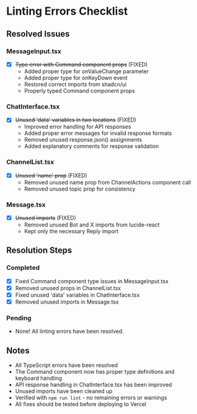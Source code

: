 # Linting Errors Checklist

## Resolved Issues

### MessageInput.tsx
- [x] ~~Type error with Command component props~~ (FIXED)
  - Added proper type for onValueChange parameter
  - Added proper type for onKeyDown event
  - Restored correct imports from shadcn/ui
  - Properly typed Command component props

### ChatInterface.tsx
- [x] ~~Unused 'data' variables in two locations~~ (FIXED)
  - Improved error handling for API responses
  - Added proper error messages for invalid response formats
  - Removed unused response.json() assignments
  - Added explanatory comments for response validation

### ChannelList.tsx
- [x] ~~Unused 'name' prop~~ (FIXED)
  - Removed unused name prop from ChannelActions component call
  - Removed unused topic prop for consistency

### Message.tsx
- [x] ~~Unused imports~~ (FIXED)
  - Removed unused Bot and X imports from lucide-react
  - Kept only the necessary Reply import

## Resolution Steps

### Completed
- [x] Fixed Command component type issues in MessageInput.tsx
- [x] Removed unused props in ChannelList.tsx
- [x] Fixed unused 'data' variables in ChatInterface.tsx
- [x] Removed unused imports in Message.tsx

### Pending
- None! All linting errors have been resolved.

## Notes
- All TypeScript errors have been resolved
- The Command component now has proper type definitions and keyboard handling
- API response handling in ChatInterface.tsx has been improved
- Unused imports have been cleaned up
- Verified with `npm run lint` - no remaining errors or warnings
- All fixes should be tested before deploying to Vercel 